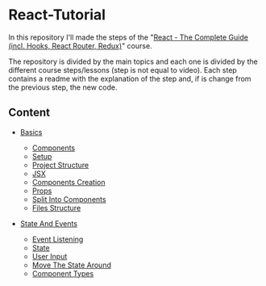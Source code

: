 # React-Tutorial
 In this repository I'll made the steps of the
"[React - The Complete Guide (incl. Hooks, React Router, Redux)](https://www.udemy.com/react-the-complete-guide-incl-redux/)" course.

The repository is divided by the main topics and each one
is divided by the different course steps/lessons (step is not equal to video).
Each step contains a readme with the explanation of the step and,
if is change from the previous step, the new code.

## Content

- [Basics](./00%20-%20Basics/readme.md)
    - [Components](./00%20-%20Basics/readme.md#components)
    - [Setup](./00%20-%20Basics/readme.md#setup)
    - [Project Structure](./00%20-%20Basics/readme.md#project-structure)
    - [JSX](./00%20-%20Basics/readme.md#jsx)
    - [Components Creation](./00%20-%20Basics/readme.md#components-creation)
    - [Props](./00%20-%20Basics/readme.md#props)
    - [Split Into Components](./00%20-%20Basics/readme.md#split-into-components)
    - [Files Structure](./00%20-%20Basics/readme.md#files-structure)

- [State And Events](./01%20-%20State%20And%20Events/readme.md)
    - [Event Listening](./01%20-%20State%20And%20Events/readme.md#event-listening)
    - [State](./01%20-%20State%20And%20Events/readme.md#state)
    - [User Input](./01%20-%20State%20And%20Events/readme.md#user-input)
    - [Move The State Around](./01%20-%20State%20And%20Events/readme.md#move-the-state-around)
    - [Component Types](./01%20-%20State%20And%20Events/readme.md#component-types)









